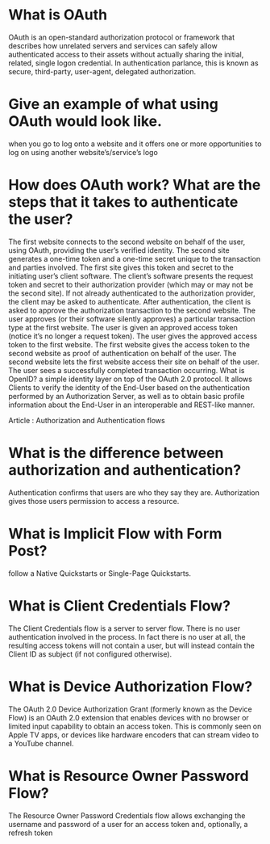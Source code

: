 
# What is OAuth
OAuth is an open-standard authorization protocol or framework that describes how unrelated servers and services can safely allow authenticated access to their assets without actually sharing the initial, related, single logon credential. In authentication parlance, this is known as secure, third-party, user-agent, delegated authorization.

# Give an example of what using OAuth would look like.
when you go to log onto a website and it offers one or more opportunities to log on using another website’s/service’s logo

# How does OAuth work? What are the steps that it takes to authenticate the user?
The first website connects to the second website on behalf of the user, using OAuth, providing the user’s verified identity.
The second site generates a one-time token and a one-time secret unique to the transaction and parties involved.
The first site gives this token and secret to the initiating user’s client software.
The client’s software presents the request token and secret to their authorization provider (which may or may not be the second site).
If not already authenticated to the authorization provider, the client may be asked to authenticate. After authentication, the client is asked to approve the authorization transaction to the second website.
The user approves (or their software silently approves) a particular transaction type at the first website.
The user is given an approved access token (notice it’s no longer a request token).
The user gives the approved access token to the first website.
The first website gives the access token to the second website as proof of authentication on behalf of the user.
The second website lets the first website access their site on behalf of the user.
The user sees a successfully completed transaction occurring.
What is OpenID?
a simple identity layer on top of the OAuth 2.0 protocol. It allows Clients to verify the identity of the End-User based on the authentication performed by an Authorization Server, as well as to obtain basic profile information about the End-User in an interoperable and REST-like manner.

Article : Authorization and Authentication flows
# What is the difference between authorization and authentication?
Authentication confirms that users are who they say they are. Authorization gives those users permission to access a resource.

# What is Implicit Flow with Form Post?
follow a Native Quickstarts or Single-Page Quickstarts.

# What is Client Credentials Flow?
The Client Credentials flow is a server to server flow. There is no user authentication involved in the process. In fact there is no user at all, the resulting access tokens will not contain a user, but will instead contain the Client ID as subject (if not configured otherwise).

# What is Device Authorization Flow?
The OAuth 2.0 Device Authorization Grant (formerly known as the Device Flow) is an OAuth 2.0 extension that enables devices with no browser or limited input capability to obtain an access token. This is commonly seen on Apple TV apps, or devices like hardware encoders that can stream video to a YouTube channel.

# What is Resource Owner Password Flow?
The Resource Owner Password Credentials flow allows exchanging the username and password of a user for an access token and, optionally, a refresh token
